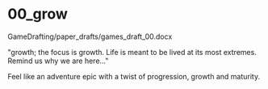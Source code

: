 # 00_grow
GameDrafting/paper_drafts/games_draft_00.docx


"growth; the focus is growth. Life is meant to be lived at its most extremes.
Remind us why we are here..."

Feel like an adventure epic with a twist of progression, growth and maturity.
